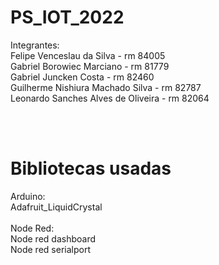 # PS_IOT_2022

Integrantes: </br>
Felipe Venceslau da Silva - rm 84005 </br>
Gabriel Borowiec Marciano - rm 81779 </br>
Gabriel Juncken Costa - rm 82460 </br>
Guilherme Nishiura Machado Silva - rm 82787 </br>
Leonardo Sanches Alves de Oliveira - rm 82064

</br></br>

# Bibliotecas usadas
Arduino:</br>
Adafruit_LiquidCrystal </br>
</br>
Node Red:</br>
Node red dashboard </br>
Node red serialport
